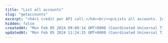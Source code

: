 ```yaml
---
title: "List all accounts"
slug: "getaccounts"
excerpt: "<h4>1 credit per API call.</h4><br/><p>Lists all accounts. Inactive accounts are also visible.</p>"
hidden: false
createdAt: "Mon Feb 05 2024 09:09:14 GMT+0000 (Coordinated Universal Time)"
updatedAt: "Mon Feb 05 2024 11:24:15 GMT+0000 (Coordinated Universal Time)"
---
```

